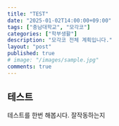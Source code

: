 ```yaml
---
title: "TEST"
date: "2025-01-02T14:00:00+09:00"
tags: ["충남대학교", "모각코"]
categories: ["학부생활"]
description: "모각코 전체 계획입니다."
layout: "post"
published: true
# image: "/images/sample.jpg"
comments: true
---
```


## 테스트
테스트를 한번 해봅시다. 잘작동하는지